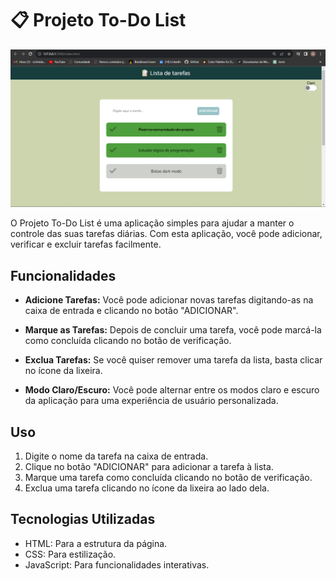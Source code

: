 # 📋 Projeto To-Do List

![To-Do List](./screenshots/print.png)

O Projeto To-Do List é uma aplicação simples para ajudar a manter o controle das suas tarefas diárias. Com esta aplicação, você pode adicionar, verificar e excluir tarefas facilmente.

## Funcionalidades

- **Adicione Tarefas:** Você pode adicionar novas tarefas digitando-as na caixa de entrada e clicando no botão "ADICIONAR".

- **Marque as Tarefas:** Depois de concluir uma tarefa, você pode marcá-la como concluída clicando no botão de verificação.

- **Exclua Tarefas:** Se você quiser remover uma tarefa da lista, basta clicar no ícone da lixeira.

- **Modo Claro/Escuro:** Você pode alternar entre os modos claro e escuro da aplicação para uma experiência de usuário personalizada.

## Uso

1. Digite o nome da tarefa na caixa de entrada.
2. Clique no botão "ADICIONAR" para adicionar a tarefa à lista.
3. Marque uma tarefa como concluída clicando no botão de verificação.
4. Exclua uma tarefa clicando no ícone da lixeira ao lado dela.

## Tecnologias Utilizadas

- HTML: Para a estrutura da página.
- CSS: Para estilização.
- JavaScript: Para funcionalidades interativas.

